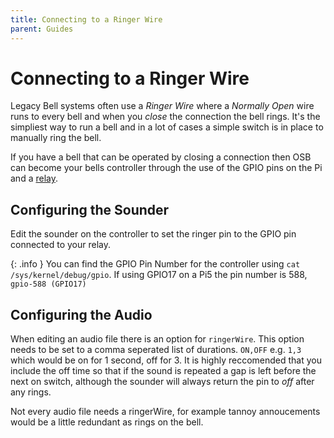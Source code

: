 ```yaml
---
title: Connecting to a Ringer Wire
parent: Guides
---
```

# Connecting to a Ringer Wire

Legacy Bell systems often use a _Ringer Wire_ where a _Normally Open_ wire runs to every bell and when you _close_ the connection the bell rings. It's the simpliest way to run a bell and in a lot of cases a simple switch is in place to manually ring the bell.

If you have a bell that can be operated by closing a connection then OSB can become your bells controller through the use of the GPIO pins on the Pi and a [relay](https://thepihut.com/products/gravity-digital-10a-relay-module).

## Configuring the Sounder

Edit the sounder on the controller to set the ringer pin to the GPIO pin connected to your relay.

{: .info }
You can find the GPIO Pin Number for the controller using `cat /sys/kernel/debug/gpio`. If using GPIO17 on a Pi5 the pin number is 588, `gpio-588 (GPIO17)`

## Configuring the Audio

When editing an audio file there is an option for `ringerWire`. This option needs to be set to a comma seperated list of durations. `ON,OFF` e.g. `1,3` which would be on for 1 second, off for 3. It is highly reccomended that you include the off time so that if the sound is repeated a gap is left before the next on switch, although the sounder will always return the pin to _off_ after any rings.

Not every audio file needs a ringerWire, for example tannoy annoucements would be a little redundant as rings on the bell. 